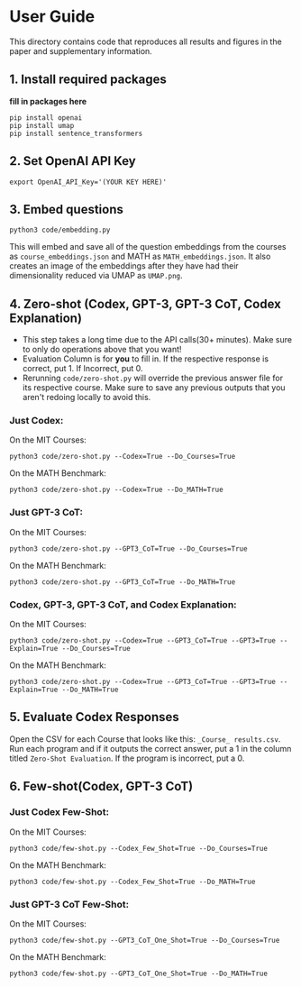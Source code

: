 # User Guide

This directory contains code that reproduces all results and figures in the paper and supplementary information.

## 1. Install required packages

**fill in packages here**
```
pip install openai
pip install umap
pip install sentence_transformers
```

## 2. Set OpenAI API Key
```
export OpenAI_API_Key='(YOUR KEY HERE)'
```

## 3. Embed questions
```
python3 code/embedding.py
```
This will embed and save all of the question embeddings from the courses as `course_embeddings.json` and MATH as `MATH_embeddings.json`. It also creates an image of the embeddings after they have had their dimensionality reduced via UMAP as `UMAP.png`.

## 4. Zero-shot (Codex, GPT-3, GPT-3 CoT, Codex Explanation)

- This step takes a long time due to the API calls(30+ minutes). Make sure to only do operations above that you want!
- Evaluation Column is for **you** to fill in. If the respective response is correct, put 1. If Incorrect, put 0.
- Rerunning ``code/zero-shot.py`` will override the previous answer file for its respective course. Make sure to save any previous outputs that you aren't redoing locally to avoid this.

### Just Codex:

On the MIT Courses:
```
python3 code/zero-shot.py --Codex=True --Do_Courses=True
```
On the MATH Benchmark:
```
python3 code/zero-shot.py --Codex=True --Do_MATH=True
```

### Just GPT-3 CoT:

On the MIT Courses:
```
python3 code/zero-shot.py --GPT3_CoT=True --Do_Courses=True
```
On the MATH Benchmark:
```
python3 code/zero-shot.py --GPT3_CoT=True --Do_MATH=True
```

### Codex, GPT-3, GPT-3 CoT, and Codex Explanation:

On the MIT Courses:
```
python3 code/zero-shot.py --Codex=True --GPT3_CoT=True --GPT3=True --Explain=True --Do_Courses=True
```
On the MATH Benchmark:
```
python3 code/zero-shot.py --Codex=True --GPT3_CoT=True --GPT3=True --Explain=True --Do_MATH=True
```
 
## 5. Evaluate Codex Responses
 
Open the CSV for each Course that looks like this: ``_Course_ results.csv``. Run each program and if it outputs the correct answer, put a 1 in the column titled ``Zero-Shot Evaluation``. If the program is incorrect, put a 0.
 
## 6. Few-shot(Codex, GPT-3 CoT)
 
### Just Codex Few-Shot:
 
On the MIT Courses:
```
python3 code/few-shot.py --Codex_Few_Shot=True --Do_Courses=True
```
On the MATH Benchmark:
```
python3 code/few-shot.py --Codex_Few_Shot=True --Do_MATH=True
```
### Just GPT-3 CoT Few-Shot:

On the MIT Courses:
```
python3 code/few-shot.py --GPT3_CoT_One_Shot=True --Do_Courses=True
```
On the MATH Benchmark:
```
python3 code/few-shot.py --GPT3_CoT_One_Shot=True --Do_MATH=True
```

